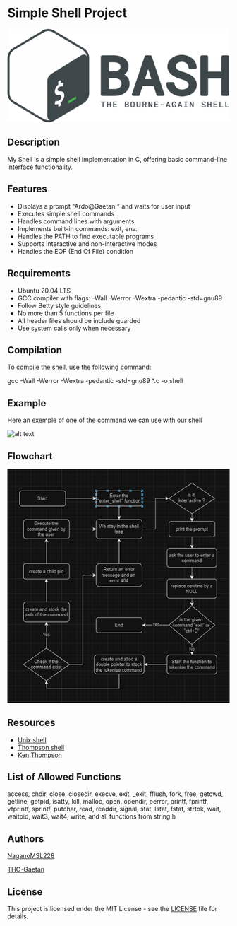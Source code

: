 # Simple Shell Project

![alt text](test/Gnu-bash-logo.svg.png)

## Description

My Shell is a simple shell implementation in C, offering basic command-line interface functionality.

## Features

- Displays a prompt "Ardo@Gaetan " and waits for user input
- Executes simple shell commands
- Handles command lines with arguments
- Implements built-in commands: exit, env.
- Handles the PATH to find executable programs
- Supports interactive and non-interactive modes
- Handles the EOF (End Of File) condition

## Requirements

- Ubuntu 20.04 LTS
- GCC compiler with flags: -Wall -Werror -Wextra -pedantic -std=gnu89
- Follow Betty style guidelines
- No more than 5 functions per file
- All header files should be include guarded
- Use system calls only when necessary

## Compilation

To compile the shell, use the following command:

gcc -Wall -Werror -Wextra -pedantic -std=gnu89 *.c -o shell

## Example

Here an exemple of one of the command we can use with our shell

![alt text](<test/Capture d'écran 2025-01-09 232031.png>)
## Flowchart

![alt text](test/FlowChart.png)

## Resources

- [Unix shell](https://en.wikipedia.org/wiki/Unix_shell)
- [Thompson shell](https://en.wikipedia.org/wiki/Thompson_shell)
- [Ken Thompson](https://en.wikipedia.org/wiki/Ken_Thompson)

## List of Allowed Functions

access, chdir, close, closedir, execve, exit, _exit, fflush, fork, free, getcwd, getline, getpid, isatty, kill, malloc, open, opendir, perror, printf, fprintf, vfprintf, sprintf, putchar, read, readdir, signal, stat, lstat, fstat, strtok, wait, waitpid, wait3, wait4, write, and all functions from string.h

## Authors
[NaganoMSL228](https://github.com/NaganoMSL228)

[THO-Gaetan](https://github.com/THO-Gaetan)

## License

This project is licensed under the MIT License - see the [LICENSE](LICENSE) file for details.